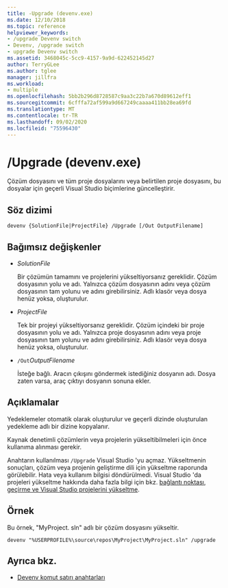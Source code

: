 ```yaml
---
title: -Upgrade (devenv.exe)
ms.date: 12/10/2018
ms.topic: reference
helpviewer_keywords:
- /upgrade Devenv switch
- Devenv, /upgrade switch
- upgrade Devenv switch
ms.assetid: 3468045c-5cc9-4157-9a9d-622452145d27
author: TerryGLee
ms.author: tglee
manager: jillfra
ms.workload:
- multiple
ms.openlocfilehash: 5bb2b296d8728587c9aa3c22b7a670d89612eff1
ms.sourcegitcommit: 6cfffa72af599a9d667249caaaa411bb28ea69fd
ms.translationtype: MT
ms.contentlocale: tr-TR
ms.lasthandoff: 09/02/2020
ms.locfileid: "75596430"
---
```

# <a name="upgrade-devenvexe"></a>/Upgrade (devenv.exe)

Çözüm dosyasını ve tüm proje dosyalarını veya belirtilen proje dosyasını, bu dosyalar için geçerli Visual Studio biçimlerine güncelleştirir.

## <a name="syntax"></a>Söz dizimi

```shell
devenv {SolutionFile|ProjectFile} /Upgrade [/Out OutputFilename]
```

## <a name="arguments"></a>Bağımsız değişkenler

- *SolutionFile*

  Bir çözümün tamamını ve projelerini yükseltiyorsanız gereklidir. Çözüm dosyasının yolu ve adı. Yalnızca çözüm dosyasının adını veya çözüm dosyasının tam yolunu ve adını girebilirsiniz. Adlı klasör veya dosya henüz yoksa, oluşturulur.

- *ProjectFile*

  Tek bir projeyi yükseltiyorsanız gereklidir. Çözüm içindeki bir proje dosyasının yolu ve adı. Yalnızca proje dosyasının adını veya proje dosyasının tam yolunu ve adını girebilirsiniz. Adlı klasör veya dosya henüz yoksa, oluşturulur.

- `/Out`*OutputFilename*

  İsteğe bağlı. Aracın çıkışını göndermek istediğiniz dosyanın adı. Dosya zaten varsa, araç çıktıyı dosyanın sonuna ekler.

## <a name="remarks"></a>Açıklamalar

Yedeklemeler otomatik olarak oluşturulur ve geçerli dizinde oluşturulan yedekleme adlı bir dizine kopyalanır.

Kaynak denetimli çözümlerin veya projelerin yükseltibilmeleri için önce kullanıma alınması gerekir.

Anahtarın kullanılması `/Upgrade` Visual Studio 'yu açmaz. Yükseltmenin sonuçları, çözüm veya projenin geliştirme dili için yükseltme raporunda görülebilir. Hata veya kullanım bilgisi döndürülmedi. Visual Studio 'da projeleri yükseltme hakkında daha fazla bilgi için bkz. [bağlantı noktası, geçirme ve Visual Studio projelerini yükseltme](../../porting/port-migrate-and-upgrade-visual-studio-projects.md).

## <a name="example"></a>Örnek

Bu örnek, "MyProject. sln" adlı bir çözüm dosyasını yükseltir.

```shell
devenv "%USERPROFILE%\source\repos\MyProject\MyProject.sln" /upgrade
```

## <a name="see-also"></a>Ayrıca bkz.

- [Devenv komut satırı anahtarları](../../ide/reference/devenv-command-line-switches.md)
